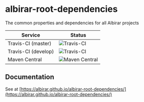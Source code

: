 # albirar-root-dependencies

The common properties and dependencies for all Albirar projects

| Service             | Status                                                       |
| ------------------- | ------------------------------------------------------------ |
| Travis-CI (master)  | ![Travis-CI](https://api.travis-ci.com/albirar/albirar-root-dependencies.svg?branch=master) |
| Travis-CI (develop) | ![Travis-CI](https://api.travis-ci.com/albirar/albirar-root-dependencies.svg?branch=develop) |
| Maven Central       | ![Maven Central](https://img.shields.io/maven-central/v/cat.albirar/albirar-root-dependencies) |

## Documentation

See at [https://albirar.github.io/albirar-root-dependencies/](https://albirar.github.io/albirar-root-dependencies/)

